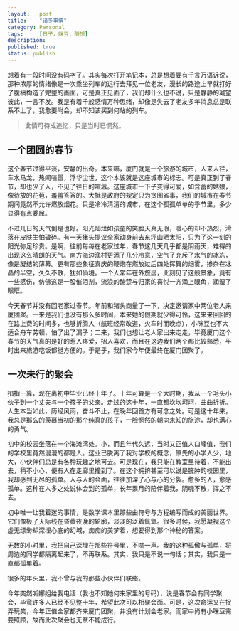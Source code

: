 ```yaml
---
layout:   post
title:    "诸多事情"
category: Personal
tags:     [日子，咪豆，随想]
description: 
published: true
status: publish
---
```

 
想着有一段时间没有码字了。其实每次打开笔记本，总是想着要有千言万语诉说，那种浓厚的情绪像是一次乘坐列车的远行去拜见一位老友，漫长的路途上早就打好了腹稿构造了完整的画面，可是真正见面了，我们却什么也不说，只是静静的凝望彼此，一言不发。我是有着千般感情万种思绪，却像是失去了老友多年消息总是联系不上了，我愈要附会，却不知该买到何站的列车。
 
> 此情可待成追忆，只是当时已惘然。
 
## 一个团圆的春节
 
这个春节过得平淡，安静的出奇。本来嘛，厦门就是一个旅游的城市，人来人往，车水马龙，热闹喧嚣，浮华尘世，这个本该就是这座城市的标志。可是真正到了春节，却也少了人，不见了往日的喧嚣。这座城市一下子变得可爱，如含蓄的姑娘，像待放的花苞，羞羞答答的。大抵是政府的规定只为贪图省事，我们的城市在春节期间竟然不允许燃放烟花。只是冷冷清清的城市，在这个孤孤单单的季节里，多少显得有点委屈。
 
不过几日的天气倒是也好。阳光灿烂如孩童的笑脸天真无瑕，暖心的却不热烈，滑落在皮肤生怕破碎。有一天猪头提议全家动身前去东坪山晒太阳，只为了这一刻的阳光弥足珍贵。是啊，往前每每在老家过年，春节这几天几乎都是阴雨天，难得的出现这么晴朗的天气。南方海边渔村更添了几分冷意，空气了充斥了水气的冰冻，像是凝结的薄幕。更有那些象征喜庆的鞭炮在燃放过后四处挥舞的烟雾，掺杂在冰晶的半空，久久不散，犹如仙境。一个人常年在外旅居，此刻见了这般景象，竟有一些感伤，仿佛这是一股催泪剂，流浪的酸楚与归家的喜悦一齐涌上眼角，润湿了眼眶。
 
今天春节并没有回老家过春节。年前和猪头商量了一下，决定邀请家中两位老人来厦团聚。一来是我们也没有那么多时间，本来她的假期就少得可怜，这来来回回的在路上费的时间多，也够折腾人（航班经常改道，火车时而晚点），小咪豆也不大适合舟车劳顿，怕了出了漏子；二来，我们也想让老人家出来走走，毕竟厦门这个春节的天气真的是好的惹人疼爱，招人喜欢，而且在这边我们两个都比较熟悉，平时出来旅游吃饭都挺方便的。于是乎，我们家今年便最终在厦门团聚了。
 
## 一次未行的聚会
 
掐指一算，现在离初中毕业已经十年了。十年可算是一个大时期，我从一个毛头小伙子到一个丈夫与一个孩子的父亲。走过的这十年，一直都坎坎坷坷，曲曲折折。人生本当如此，历经风雨，奋斗不止，在晚年回首方有可念之处。可是这十年来，我总是那么的羡慕当初的那个纯真的孩子，一脸惘然的朝向未知的旅途，却也满心的勇气。
 
初中的校园坐落在一个海滩湾处。小，而且年代久远，当时又正值人口峰值，我们的学校里竟然漫漫的都是人。这业已脱离了我对学校的概念，原先的小学人少，地大，小伙伴们总是有各种玩趣之地可去。可是现在，我只能在教室里待着，不能出去，稍不小心，便有人在走廊里撞到了。在这个拥挤甚至可以说是臃肿的校园里，我却感到无尽的孤单。人与人的会面，往往加深了心与心的分裂。愈多的人，愈感孤单。这种在人多之处说体会到的孤单，长年累月的陪伴着我，阴魂不散，挥之不去。
 
初中唯一让我着迷的事情，是数学课本里那些由符号与方程编写而成的美丽世界。它们像极了天际线在昏黄夜晚的轮廓，淡淡的泛着氤氲。很多时候，我愿凝视这个虚无缥缈却深埋心底的幻城，痴痴的美梦着，想要得到那个神秘的答案。
 
无数的小时里，我把自己深埋在那些符号里，不吭一声。我的这种孤傲与孤单，将周边的同学都隔离起来了，不再联系。其实，我只是不说一句话；其实，我只是一直都孤单着。
 
很多的年头里，我不曾与我的那些小伙伴们联络。
 
今年突然听娜姐给我电话（我也不知她何来家里的号码），说是春节会有同学聚会，毕竟许多人已经不见整十年，希望此次可以相聚会面。可是，这次命运又在捉弄玩笑，今年正值全家都齐来厦门团聚，并没有计划会老家。而家中尚有小咪豆需要照顾，故而此次聚会也无奈不能成行。
 
 
